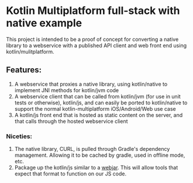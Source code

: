 # Kotlin Multiplatform full-stack with native example

This project is intended to be a proof of concept for converting a native library to a webservice with a published API
client and web front end using kotlin/mulitplatform. 

## Features:
1. A webservice that proxies a native library, using kotlin/native to implement JNI methods for kotlin/jvm code
2. A webservice client that can be called from kotlin/jvm (for use in unit tests or otherwise), kotlin/js, and can easily be 
   ported to kotlin/native to support the normal kotlin-multiplatform iOS/Android/Web use case
3. A kotlin/js front end that is hosted as static content on the server, and that calls through the hosted webservice client

### Niceties:
1. The native library, CURL, is pulled through Gradle's dependency management. Allowing it to be cached by gradle, used in offline mode, etc. 
2. Package up the kotlin/js similar to a [webjar](https://www.webjars.org/). This will allow tools that expect that format to function on our JS code.
